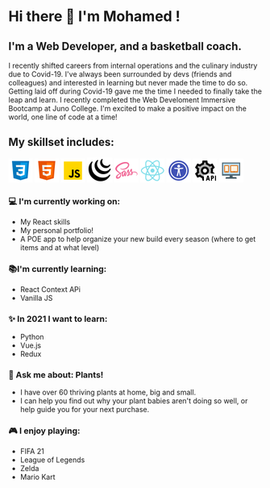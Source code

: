# Hi there 👋 I'm Mohamed !

## I'm a Web Developer, and a basketball coach. 

I recently shifted careers from internal operations and the culinary industry due to Covid-19. I've always been surrounded by devs (friends and colleagues) and interested in learning but never made the time to do so. Getting laid off during Covid-19 gave me the time I needed to finally take the leap and learn. I recently completed the Web Develoment Immersive Bootcamp at Juno College. I'm excited to make a positive impact on the world, one line of code at a time! 

## My skillset includes:
![css](/assets/icons8-css3.png)  ![html](/assets/icons8-html-5.png)  ![js](/assets/icons8-javascript.png)  ![jquery](/assets/icons8-jquery.png)  ![sass](/assets/icons8-sass.png) ![react](/assets/icons8-react-native.png)  ![accessibility](/assets/icons8-web-accessibility.png)  ![Rest api](/assets/icons8-rest-api.png)   ![responsive design](/assets/icons8-responsive.png)

### :computer: I'm currently working on:
- My React skills
- My personal portfolio!
- A POE app to help organize your new build every season (where to get items and at what level)
 
### :books:I'm currently learning: 
- React Context APi
- Vanilla JS
 
### :sparkles: In 2021 I want to learn: 
- Python
- Vue.js
- Redux
 
###  :speech_balloon: Ask me about: Plants!
- I have over 60 thriving plants at home, big and small.
- I can help you find out why your plant babies aren't doing so well, or help guide you for your next purchase. 
 
### :video_game: I enjoy playing:
- FIFA 21
- League of Legends 
- Zelda 
- Mario Kart
  

  
 

<!--
**therealsylaucoin/therealsylaucoin** is a ✨ _special_ ✨ repository because its `README.md` (this file) appears on your GitHub profile.
Here are some ideas to get you started:
- 🔭 I’m currently working on ...
- 🌱 I’m currently learning ...
- 👯 I’m looking to collaborate on ...
- 🤔 I’m looking for help with ...
- 💬 Ask me about ...
- 📫 How to reach me: ...
- 😄 Pronouns: ...
- ⚡ Fun fact: ...
 ![responsive design](/assets/icons8-responsive-100.png)

-->
